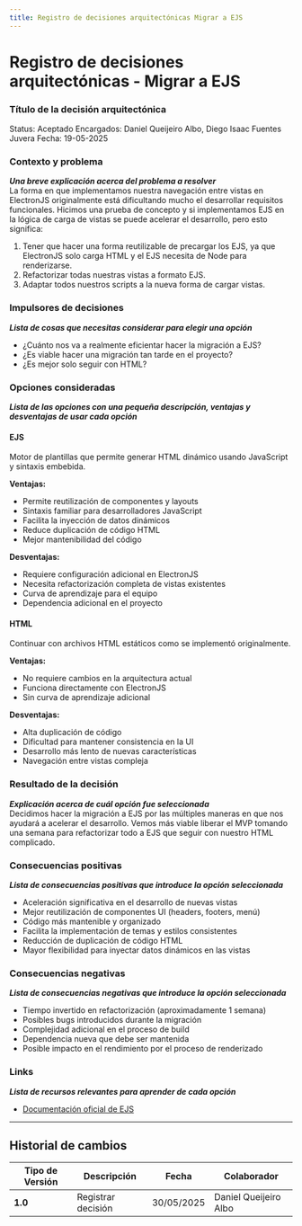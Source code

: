 ```yaml
---
title: Registro de decisiones arquitectónicas Migrar a EJS
---
```


# Registro de decisiones arquitectónicas - Migrar a EJS

### Título de la decisión arquitectónica
Status: Aceptado
Encargados: Daniel Queijeiro Albo, Diego Isaac Fuentes Juvera
Fecha: 19-05-2025

### Contexto y problema
***Una breve explicación acerca del problema a resolver***  
La forma en que implementamos nuestra navegación entre vistas en ElectronJS originalmente está dificultando mucho el desarrollar requisitos funcionales.
Hicimos una prueba de concepto y si implementamos EJS en la lógica de carga de vistas se puede acelerar el desarrollo, pero esto significa:
1. Tener que hacer una forma reutilizable de precargar los EJS, ya que ElectronJS solo carga HTML y el EJS necesita de Node para renderizarse.
2. Refactorizar todas nuestras vistas a formato EJS.
3. Adaptar todos nuestros scripts a la nueva forma de cargar vistas. 

### Impulsores de decisiones
***Lista de cosas que necesitas considerar para elegir una opción***  
- ¿Cuánto nos va a realmente eficientar hacer la migración a EJS?
- ¿Es viable hacer una migración tan tarde en el proyecto?
- ¿Es mejor solo seguir con HTML?

### Opciones consideradas
***Lista de las opciones con una pequeña descripción, ventajas y desventajas de usar cada opción***  
#### EJS
Motor de plantillas que permite generar HTML dinámico usando JavaScript y sintaxis embebida.

**Ventajas:**
- Permite reutilización de componentes y layouts
- Sintaxis familiar para desarrolladores JavaScript
- Facilita la inyección de datos dinámicos
- Reduce duplicación de código HTML
- Mejor mantenibilidad del código

**Desventajas:**
- Requiere configuración adicional en ElectronJS
- Necesita refactorización completa de vistas existentes
- Curva de aprendizaje para el equipo
- Dependencia adicional en el proyecto

#### HTML
Continuar con archivos HTML estáticos como se implementó originalmente.

**Ventajas:**
- No requiere cambios en la arquitectura actual
- Funciona directamente con ElectronJS
- Sin curva de aprendizaje adicional

**Desventajas:**
- Alta duplicación de código
- Dificultad para mantener consistencia en la UI
- Desarrollo más lento de nuevas características
- Navegación entre vistas compleja

### Resultado de la decisión
***Explicación acerca de cuál opción fue seleccionada***  
Decidimos hacer la migración a EJS por las múltiples maneras en que nos ayudará a acelerar el desarrollo. Vemos más viable liberar el MVP tomando una semana para refactorizar todo a EJS que seguir con nuestro HTML complicado.

### Consecuencias positivas
***Lista de consecuencias positivas que introduce la opción seleccionada***  
- Aceleración significativa en el desarrollo de nuevas vistas
- Mejor reutilización de componentes UI (headers, footers, menú)
- Código más mantenible y organizado
- Facilita la implementación de temas y estilos consistentes
- Reducción de duplicación de código HTML
- Mayor flexibilidad para inyectar datos dinámicos en las vistas

### Consecuencias negativas
***Lista de consecuencias negativas que introduce la opción seleccionada***  
- Tiempo invertido en refactorización (aproximadamente 1 semana)
- Posibles bugs introducidos durante la migración
- Complejidad adicional en el proceso de build
- Dependencia nueva que debe ser mantenida
- Posible impacto en el rendimiento por el proceso de renderizado

### Links
***Lista de recursos relevantes para aprender de cada opción***  
- [Documentación oficial de EJS](https://ejs.co/)
---

## Historial de cambios

| **Tipo de Versión** | **Descripción** | **Fecha**  | **Colaborador** |
| ------------------- | --------------- | ---------- | --------------- |
| **1.0** | Registrar decisión | 30/05/2025 |  Daniel Queijeiro Albo |